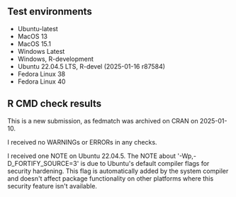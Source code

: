 ## Test environments

* Ubuntu-latest
* MacOS 13
* MacOS 15.1
* Windows Latest
* Windows, R-development
* Ubuntu 22.04.5 LTS, R-devel (2025-01-16 r87584)
* Fedora Linux 38
* Fedora Linux 40

## R CMD check results

This is a new submission, as fedmatch was archived on CRAN on 2025-01-10.

I received no WARNINGs or ERRORs in any checks.

I received one NOTE on Ubuntu 22.04.5. The NOTE about '-Wp,-D_FORTIFY_SOURCE=3' is due to Ubuntu's default compiler flags for security hardening. This flag is automatically added by the system compiler and doesn't affect package functionality on other platforms where this security feature isn't available.




